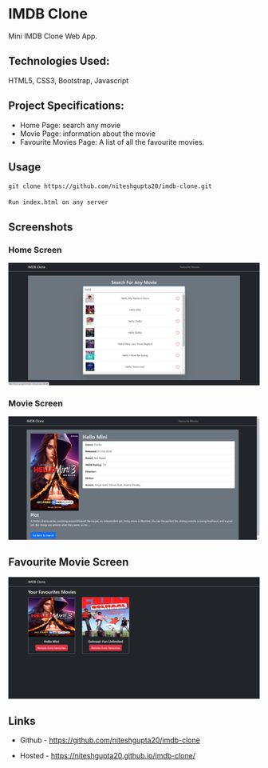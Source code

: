 # IMDB Clone

Mini IMDB Clone Web App.

## Technologies Used:

HTML5, CSS3, Bootstrap, Javascript

## Project Specifications:

- Home Page: search any movie
- Movie Page: information about the movie
- Favourite Movies Page:  A list of all the favourite movies.

## Usage

```
git clone https://github.com/niteshgupta20/imdb-clone.git

Run index.html on any server

```

## Screenshots

### Home Screen
![Home Screen](https://github.com/niteshgupta20/imdb-clone/blob/master/screenshots/homes.PNG?raw=true)

### Movie Screen

![Movie Screen](https://github.com/niteshgupta20/imdb-clone/blob/master/screenshots/movie.PNG?raw=true)

## Favourite Movie Screen

![Favourite Movie Screen](https://github.com/niteshgupta20/imdb-clone/blob/master/screenshots/favourite.PNG?raw=true)

## Links

- Github - https://github.com/niteshgupta20/imdb-clone

- Hosted - https://niteshgupta20.github.io/imdb-clone/
